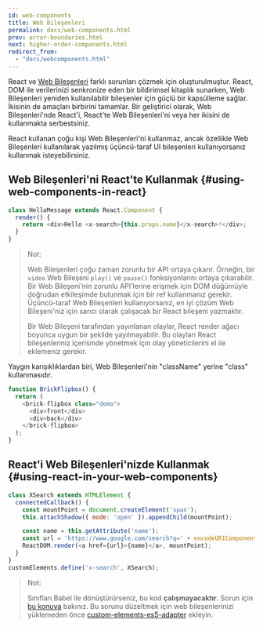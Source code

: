 ```yaml
---
id: web-components
title: Web Bileşenleri
permalink: docs/web-components.html
prev: error-boundaries.html
next: higher-order-components.html
redirect_from:
  - "docs/webcomponents.html"
---
```


React ve [Web Bileşenleri](https://developer.mozilla.org/en-US/docs/Web/Web_Components) farklı sorunları çözmek için oluşturulmuştur. React, DOM ile verilerinizi senkronize eden bir bildirimsel kitaplık sunarken, Web Bileşenleri yeniden kullanılabilir bileşenler için güçlü bir kapsülleme sağlar. İkisinin de amaçları birbirini tamamlar. Bir geliştirici olarak, Web Bileşenleri'nde React'i, React'te Web Bileşenleri'ni veya her ikisini de kullanmakta serbestsiniz.

React kullanan çoğu kişi Web Bileşenleri'ni kullanmaz, ancak özellikle Web Bileşenleri kullanılarak yazılmış üçüncü-taraf UI bileşenleri kullanıyorsanız kullanmak isteyebilirsiniz.

## Web Bileşenleri'ni React'te Kullanmak {#using-web-components-in-react}

```javascript
class HelloMessage extends React.Component {
  render() {
    return <div>Hello <x-search>{this.props.name}</x-search>!</div>;
  }
}
```

> Not:
>
> Web Bileşenleri çoğu zaman zorunlu bir API ortaya çıkarır. Örneğin, bir `video` Web Bileşeni `play()` ve `pause()` fonksiyonlarını ortaya çıkarabilir. Bir Web Bileşeni'nin zorunlu API'lerine erişmek için DOM düğümüyle doğrudan etkileşimde bulunmak için bir ref kullanmanız gerekir. Üçüncü-taraf Web Bileşenleri kullanıyorsanız, en iyi çözüm Web Bileşeni'niz için sarıcı olarak çalışacak bir React bileşeni yazmaktır.
>
> Bir Web Bileşeni tarafından yayınlanan olaylar, React render ağacı boyunca uygun bir şekilde yayılmayabilir.
> Bu olayları React bileşenleriniz içerisinde yönetmek için olay yöneticilerini el ile eklemeniz gerekir.

Yaygın karışıklıklardan biri, Web Bileşenleri'nin "className" yerine "class" kullanmasıdır.

```javascript
function BrickFlipbox() {
  return (
    <brick-flipbox class="demo">
      <div>front</div>
      <div>back</div>
    </brick-flipbox>
  );
}
```

## React'i Web Bileşenleri'nizde Kullanmak {#using-react-in-your-web-components}

```javascript
class XSearch extends HTMLElement {
  connectedCallback() {
    const mountPoint = document.createElement('span');
    this.attachShadow({ mode: 'open' }).appendChild(mountPoint);

    const name = this.getAttribute('name');
    const url = 'https://www.google.com/search?q=' + encodeURIComponent(name);
    ReactDOM.render(<a href={url}>{name}</a>, mountPoint);
  }
}
customElements.define('x-search', XSearch);
```

> Not:
>
> Sınıfları Babel ile dönüştürürseniz, bu kod **çalışmayacaktır**. Sorun için [bu konuya](https://github.com/w3c/webcomponents/issues/587) bakınız.
> Bu sorunu düzeltmek için web bileşenlerinizi yüklemeden önce [custom-elements-es5-adapter](https://github.com/webcomponents/polyfills/tree/master/packages/webcomponentsjs#custom-elements-es5-adapterjs) ekleyin.
